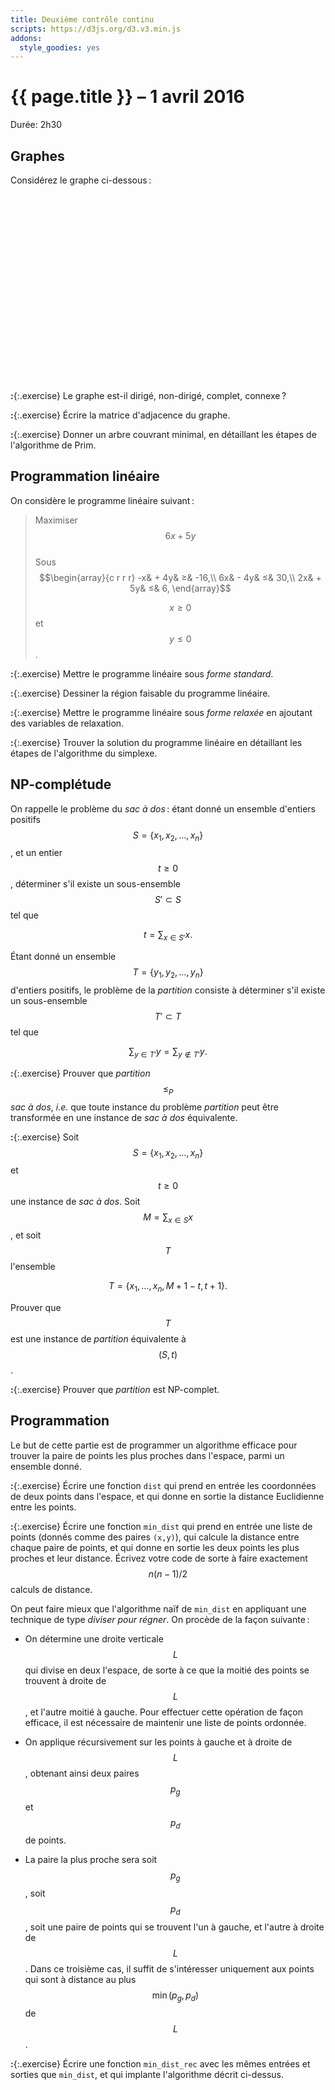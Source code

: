 ```yaml
---
title: Deuxième contrôle continu
scripts: https://d3js.org/d3.v3.min.js
addons:
  style_goodies: yes
---
```


# {{ page.title }} – 1 avril 2016

Durée: 2h30

## Graphes

Considérez le graphe ci-dessous :

<svg id="graph" width="420" height="300" style="display:block;margin:auto"></svg>
<script>
var nodes = [{x:10,y:150},{x:40,y:50},{x:40,y:250},{x:100,y:150},{x:100,y:50},{x:150,y:250},{x:250,y:50},{x:300,y:150},{x:300,y:250},{x:400,y:150},{x:400,y:50}];
var edges = [
  {f:0,t:1,c:2},{f:0,t:2,c:10},{f:0,t:3,c:3},{f:0,t:5,c:4},
  {f:1,t:4,c:1},{f:1,t:3,c:7},
  {f:2,t:5,c:3},
  {f:3,t:4,c:3},{f:3,t:6,c:8},{f:3,t:7,c:2},{f:3,t:8,c:2},
  {f:4,t:6,c:3},
  {f:5,t:8,c:4},
  {f:6,t:10,c:6},{f:6,t:9,c:9},{f:6,t:7,c:8},
  {f:7,t:9,c:4},{f:7,t:8,c:10},
  {f:8,t:9,c:5},
  {f:9,t:10,c:3}
];
document.on("DOMContentLoaded", function() {
var g = d3.select("#graph");
g.selectAll("line")
  .data(edges)
  .enter()
  .append("line")
  .attr("x1", function(d) { return nodes[d.f].x })
  .attr("y1", function(d) { return nodes[d.f].y })
  .attr("x2", function(d) { return nodes[d.t].x })
  .attr("y2", function(d) { return nodes[d.t].y })
  .style("stroke", "#11e");
g.selectAll(".cost")
  .data(edges)
  .enter()
  .append("text")
  .attr("class", "cost")
  .datum(function(d) {
    var x1 = nodes[d.f].x, x2 = nodes[d.t].x, y1 = nodes[d.f].y, y2 = nodes[d.t].y;
    return { x1: x1, x2: x2, y1: y1, y2: y2, m: Math.abs(x1-x2)+Math.abs(y1-y2), c: d.c };
  })
  .attr("x", function(d) { return (d.x1 + d.x2)/2 + 8*(1-Math.abs(d.x1-d.x2)/d.m)})
  .attr("y", function(d) { return (d.y1 + d.y2)/2 - 8*(1-Math.abs(d.y1-d.y2)/d.m)})
  .text(function(d) { return d.c; })
  .style({"font-size": "80%", "text-anchor": "middle", "dominant-baseline": "middle" });
g.selectAll("circle .nodes")
  .data(nodes)
  .enter()
  .append("svg:circle")
  .attr("class", "nodes")
  .attr("cx", function(d) { return d.x; })
  .attr("cy", function(d) { return d.y; })
  .attr("r", "10px")
  .attr("fill", "black");
g.selectAll(".n")
  .data(nodes)
  .enter()
  .append("text")
  .attr("class","n")
  .attr("x", function(d) { return d.x; })
  .attr("y", function(d) { return d.y; })
  .text(function(d,i) { return String.fromCharCode(97+i); })
  .style({"font-size":"60%","fill":"white","text-anchor": "middle", "dominant-baseline": "middle" });
});
</script>

**:**{:.exercise} Le graphe est-il dirigé, non-dirigé, complet, connexe ?

**:**{:.exercise} Écrire la matrice d'adjacence du graphe.

**:**{:.exercise} Donner un arbre couvrant minimal, en détaillant les
  étapes de l'algorithme de Prim.

## Programmation linéaire

On considère le programme linéaire suivant :

> Maximiser $$6x + 5y$$  
> Sous  
> $$\begin{array}{c r r r}
> -x& + 4y& ≥& -16,\\
> 6x& - 4y& ≤& 30,\\
> 2x& + 5y& ≤& 6,
> \end{array}$$
>
> $$x≥0$$ et $$y≤0$$.

**:**{:.exercise} Mettre le programme linéaire sous *forme standard*.

**:**{:.exercise} Dessiner la région faisable du programme linéaire.

**:**{:.exercise} Mettre le programme linéaire sous *forme relaxée* en
ajoutant des variables de relaxation.

**:**{:.exercise} Trouver la solution du programme linéaire en
détaillant les étapes de l'algorithme du simplexe.

## NP-complétude

On rappelle le problème du *sac à dos* : étant donné un ensemble
d'entiers positifs $$S = \{x_1, x_2, \dots, x_n\}$$, et un entier
$$t≥0$$, déterminer s'il existe un sous-ensemble $$S'⊂S$$ tel que

$$t = \sum_{x∈S'} x.$$

Étant donné un ensemble $$T = \{y_1, y_2, \dots, y_n\}$$ d'entiers
positifs, le problème de la *partition* consiste à déterminer s'il
existe un sous-ensemble $$T'⊂Τ$$ tel que

$$\sum_{y∈T'}y = \sum_{y∉T'} y.$$

**:**{:.exercise} Prouver que *partition* $$≤_P$$ *sac à dos*, *i.e.*
que toute instance du problème *partition* peut être transformée en
une instance de *sac à dos* équivalente.

**:**{:.exercise} Soit $$S=\{x_1, x_2, \dots, x_n\}$$ et $$t≥0$$ une
instance de *sac à dos*. Soit $$M=\sum_{x∈S}x$$, et soit $$T$$
l'ensemble

$$T=\{x_1,\dots,x_n,M+1-t,t+1\}.$$

Prouver que $$T$$ est une instance de *partition* équivalente à $$(S,t)$$.

**:**{:.exercise} Prouver que *partition* est NP-complet.

## Programmation

Le but de cette partie est de programmer un algorithme efficace pour
trouver la paire de points les plus proches dans l'espace, parmi un
ensemble donné.

**:**{:.exercise} Écrire une fonction `dist` qui prend en entrée les
coordonnées de deux points dans l'espace, et qui donne en sortie la
distance Euclidienne entre les points.

**:**{:.exercise} Écrire une fonction `min_dist` qui prend en entrée
une liste de points (donnés comme des paires `(x,y)`), qui calcule la
distance entre chaque paire de points, et qui donne en sortie les deux
points les plus proches et leur distance. Écrivez votre code de sorte
à faire exactement $$n(n-1)/2$$ calculs de distance.

On peut faire mieux que l'algorithme naïf de `min_dist` en appliquant
une technique de type *diviser pour régner*. On procède de la façon
suivante :

- On détermine une droite verticale $$L$$ qui divise en deux l'espace,
  de sorte à ce que la moitié des points se trouvent à droite de
  $$L$$, et l'autre moitié à gauche. Pour effectuer cette opération de
  façon efficace, il est nécessaire de maintenir une liste de points
  ordonnée.

- On applique récursivement sur les points à gauche et à droite de
  $$L$$, obtenant ainsi deux paires $$p_g$$ et $$p_d$$ de points.

- La paire la plus proche sera soit $$p_g$$, soit $$p_d$$, soit une
  paire de points qui se trouvent l'un à gauche, et l'autre à droite
  de $$L$$. Dans ce troisième cas, il suffit de s'intéresser
  uniquement aux points qui sont à distance au plus $$\min(p_g,p_d)$$
  de $$L$$.

**:**{:.exercise} Écrire une fonction `min_dist_rec` avec les mêmes
entrées et sorties que `min_dist`, et qui implante l'algorithme décrit
ci-dessus.
